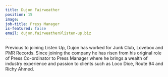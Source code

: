 ```yaml
---
title: Dujon Fairweather
position: 15
image: 
job-title: Press Manager
is-featured: false
email: dujon.fairweather@listen-up.biz
---
```


Previous to joining Listen Up, Dujon has worked for Junk Club, Lovebox and PMR Records. Since joining the company he has risen from his original role of Press Co-ordinator to Press Manager where he brings a wealth of industry experience and passion to clients such as Loco Dice, Route 94 and Richy Ahmed.